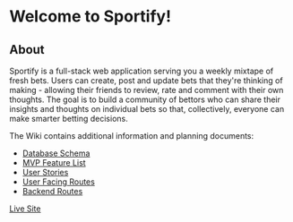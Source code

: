 # Welcome to Sportify!

## About
Sportify is a full-stack web application serving you a weekly mixtape of fresh bets. Users can create, post and update bets that they're thinking of making - allowing their friends to review, rate and comment with their own thoughts. The goal is to build a community of bettors who can share their insights and thoughts on individual bets so that, collectively, everyone can make smarter betting decisions.

The Wiki contains additional information and planning documents:

* [Database Schema](https://github.com/MattMores/Sportify/wiki/database-schema)
* [MVP Feature List](https://github.com/MattMores/Sportify/wiki/mvp-feature-list)
* [User Stories](https://github.com/MattMores/Sportify/wiki/user-stories)
* [User Facing Routes](https://github.com/MattMores/Sportify/wiki/user-facing-routes)
* [Backend Routes](https://github.com/MattMores/Sportify/wiki/backend-routes)

[Live Site](https://sportify-capstone.herokuapp.com/)

